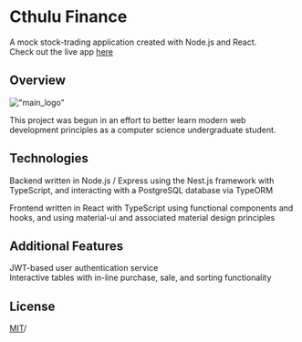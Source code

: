 # Cthulu Finance

A mock stock-trading application created with Node.js and React.  
Check out the live app [here](https://guarded-reaches-45301.herokuapp.com)

## Overview
!["main_logo"](https://i.imgur.com/Zfqs1Om.gif)

This project was begun in an effort to better learn modern web development 
principles as a computer science undergraduate student.  

## Technologies

Backend written in Node.js / Express using the Nest.js framework with 
TypeScript, and interacting with a PostgreSQL database via TypeORM

Frontend written in React with TypeScript using functional components and
 hooks, and using material-ui and associated material design principles

## Additional Features
JWT-based user authentication service\
Interactive tables with in-line purchase, sale, and sorting functionality

## License
[MIT](https://choosealicense.com/licenses/mit/)/